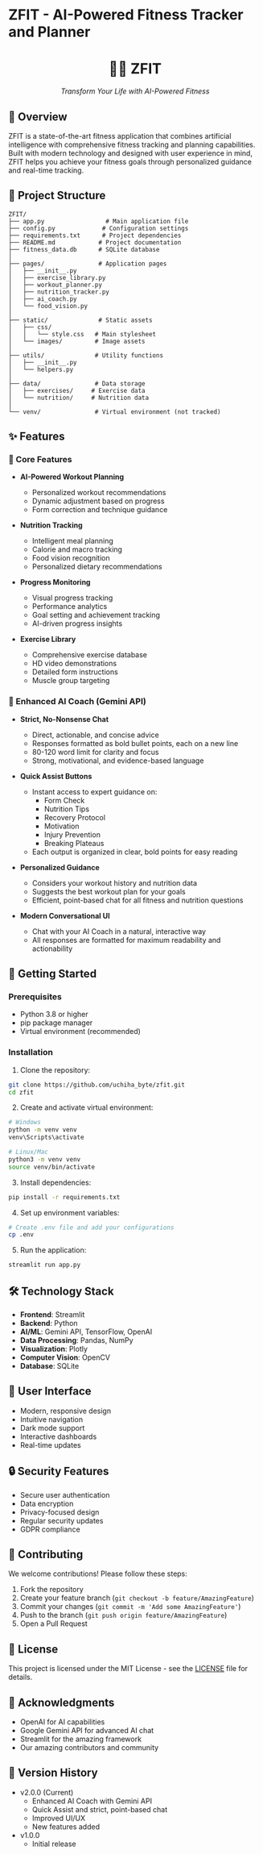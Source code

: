 # ZFIT - AI-Powered Fitness Tracker and Planner

<div align="center">
    <h1>🏋️‍♂️ ZFIT</h1>
    <p><em>Transform Your Life with AI-Powered Fitness</em></p>
</div>

## 🌟 Overview

ZFIT is a state-of-the-art fitness application that combines artificial intelligence with comprehensive fitness tracking and planning capabilities. Built with modern technology and designed with user experience in mind, ZFIT helps you achieve your fitness goals through personalized guidance and real-time tracking.

## 📁 Project Structure

```
ZFIT/
├── app.py                 # Main application file
├── config.py             # Configuration settings
├── requirements.txt      # Project dependencies
├── README.md            # Project documentation
├── fitness_data.db      # SQLite database
│
├── pages/               # Application pages
│   ├── __init__.py
│   ├── exercise_library.py
│   ├── workout_planner.py
│   ├── nutrition_tracker.py
│   ├── ai_coach.py
│   └── food_vision.py
│
├── static/              # Static assets
│   ├── css/
│   │   └── style.css   # Main stylesheet
│   └── images/         # Image assets
│
├── utils/              # Utility functions
│   ├── __init__.py
│   └── helpers.py
│
├── data/               # Data storage
│   ├── exercises/     # Exercise data
│   └── nutrition/     # Nutrition data
│
└── venv/               # Virtual environment (not tracked)
```

## ✨ Features

### 🎯 Core Features

- **AI-Powered Workout Planning**
  - Personalized workout recommendations
  - Dynamic adjustment based on progress
  - Form correction and technique guidance

- **Nutrition Tracking**
  - Intelligent meal planning
  - Calorie and macro tracking
  - Food vision recognition
  - Personalized dietary recommendations

- **Progress Monitoring**
  - Visual progress tracking
  - Performance analytics
  - Goal setting and achievement tracking
  - AI-driven progress insights

- **Exercise Library**
  - Comprehensive exercise database
  - HD video demonstrations
  - Detailed form instructions
  - Muscle group targeting

### 🤖 Enhanced AI Coach (Gemini API)

- **Strict, No-Nonsense Chat**
  - Direct, actionable, and concise advice
  - Responses formatted as bold bullet points, each on a new line
  - 80-120 word limit for clarity and focus
  - Strong, motivational, and evidence-based language

- **Quick Assist Buttons**
  - Instant access to expert guidance on:
    - Form Check
    - Nutrition Tips
    - Recovery Protocol
    - Motivation
    - Injury Prevention
    - Breaking Plateaus
  - Each output is organized in clear, bold points for easy reading

- **Personalized Guidance**
  - Considers your workout history and nutrition data
  - Suggests the best workout plan for your goals
  - Efficient, point-based chat for all fitness and nutrition questions

- **Modern Conversational UI**
  - Chat with your AI Coach in a natural, interactive way
  - All responses are formatted for maximum readability and actionability

## 🚀 Getting Started

### Prerequisites

- Python 3.8 or higher
- pip package manager
- Virtual environment (recommended)

### Installation

1. Clone the repository:
```bash
git clone https://github.com/uchiha_byte/zfit.git
cd zfit
```

2. Create and activate virtual environment:
```bash
# Windows
python -m venv venv
venv\Scripts\activate

# Linux/Mac
python3 -m venv venv
source venv/bin/activate
```

3. Install dependencies:
```bash
pip install -r requirements.txt
```

4. Set up environment variables:
```bash
# Create .env file and add your configurations
cp .env
```

5. Run the application:
```bash
streamlit run app.py
```

## 🛠️ Technology Stack

- **Frontend**: Streamlit
- **Backend**: Python
- **AI/ML**: Gemini API, TensorFlow, OpenAI
- **Data Processing**: Pandas, NumPy
- **Visualization**: Plotly
- **Computer Vision**: OpenCV
- **Database**: SQLite

## 📱 User Interface

- Modern, responsive design
- Intuitive navigation
- Dark mode support
- Interactive dashboards
- Real-time updates

## 🔒 Security Features

- Secure user authentication
- Data encryption
- Privacy-focused design
- Regular security updates
- GDPR compliance

## 🤝 Contributing

We welcome contributions! Please follow these steps:

1. Fork the repository
2. Create your feature branch (`git checkout -b feature/AmazingFeature`)
3. Commit your changes (`git commit -m 'Add some AmazingFeature'`)
4. Push to the branch (`git push origin feature/AmazingFeature`)
5. Open a Pull Request

## 📝 License

This project is licensed under the MIT License - see the [LICENSE](LICENSE) file for details.

## 🙏 Acknowledgments

- OpenAI for AI capabilities
- Google Gemini API for advanced AI chat
- Streamlit for the amazing framework
- Our amazing contributors and community

## 🔄 Version History

- v2.0.0 (Current)
  - Enhanced AI Coach with Gemini API
  - Quick Assist and strict, point-based chat
  - Improved UI/UX
  - New features added
- v1.0.0
  - Initial release
